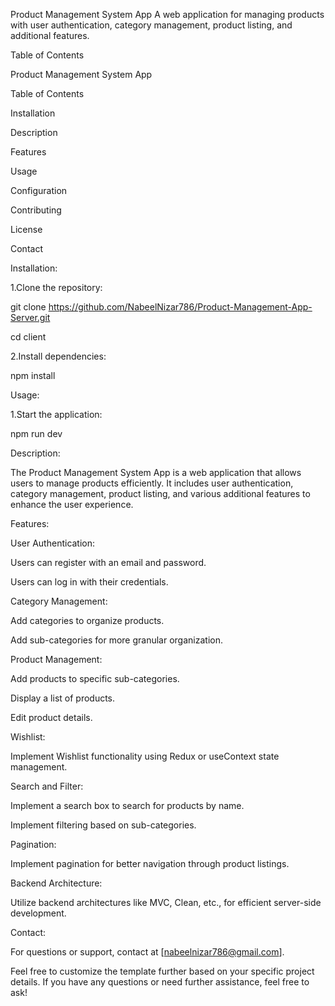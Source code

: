Product Management System App
A web application for managing products with user authentication, category management, product listing, and additional features.

Table of Contents

Product Management System App

Table of Contents

Installation

Description

Features

Usage

Configuration

Contributing

License

Contact

Installation:

1.Clone the repository:

git clone https://github.com/NabeelNizar786/Product-Management-App-Server.git

cd client

2.Install dependencies:

npm install


Usage:

1.Start the application:

npm run dev

Description:

The Product Management System App is a web application that allows users to manage products efficiently. It includes user authentication, category management, product listing, and various additional features to enhance the user experience.

Features:

User Authentication:

Users can register with an email and password.

Users can log in with their credentials.

Category Management:

Add categories to organize products.

Add sub-categories for more granular organization.

Product Management:

Add products to specific sub-categories.

Display a list of products.

Edit product details.

Wishlist:

Implement Wishlist functionality using Redux or useContext state management.

Search and Filter:

Implement a search box to search for products by name.

Implement filtering based on sub-categories.

Pagination:

Implement pagination for better navigation through product listings.

Backend Architecture:

Utilize backend architectures like MVC, Clean, etc., for efficient server-side development.

Contact:

For questions or support, contact at [nabeelnizar786@gmail.com].

Feel free to customize the template further based on your specific project details. If you have any questions or need further assistance, feel free to ask!
